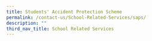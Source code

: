```yaml
---
title: Students' Accident Protection Scheme
permalink: /contact-us/School-Related-Services/saps/
description: ""
third_nav_title: School Related Services
---
```

